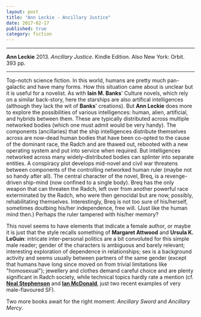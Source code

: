 ```yaml
---
layout: post
title: "Ann Leckie - Ancillary Justice"
date: 2017-02-17
published: true
category: fiction
---
```


***
<b>Ann Leckie</b> 2013. _Ancillary Justice_. Kindle Edition.  Also New York: Orbit. 393 pp.

***

  
Top-notch science fiction.  In this world, humans are pretty much pan-galactic and have many forms.  How this situation came about is unclear but it is useful for a novelist.  As with **Iain M. Banks**' Culture novels, which rely on a similar back-story, here the starships are also artifical intelligences (although they lack the wit of **Banks**' creations).  But **Ann Leckie** does more to explore the possibilities of various intelligences: human, alien, artificial, and hybrids between them. These are typically distributed across multiple networked bodies (which one must admit would be very handy). The components (ancillaries) that the ship intelligences distribute themselves across are now-dead human bodies that have been co-opted to the cause of the dominant race, the Radch and are thawed out, rebooted with a new operating system and put into service when required.  But intelligences networked across many widely-distributed bodies can splinter into separate entities.  A conspiracy plot develops mid-novel and civil war threatens between components of the controlling networked human ruler (maybe not so handy after all).  The central character of the novel, Breq, is a revenge-driven ship-mind (now confined to a single body).  Breq has the only weapon that can threaten the Radch, left over from another powerful race exterminated by the Radch, who were then genocidal but are now, possibly, rehabilitating themselves.  Interestingly, Breq is not too sure of his/herself, sometimes doutbing his/her independence, free will. (Just like the human mind then.) Perhaps the ruler tampered with his/her memory?  

This novel seems to have elements that indicate a female author, or maybe it is just that the style recalls something of **Margaret Attwood** and **Ursula K. LeGuin**: intricate inter-personal politics are a bit convoluted for this simple male reader; gender of the characters is ambiguous and barely relevant; interesting exploration of dependence in relationships; sex is a background activity and seems usually between partners of the same gender (except that humans have long since moved on from trivial limitations like "homosexual"); jewellery and clothes demand careful choice and are plenty significant in Radch society, while technical topics hardly rate a mention (cf. [**Neal Stephenson**](http://timeteam.github.io/fiction/2015/07/07/Seveneves.html) and [**Ian McDonald**](http://timeteam.github.io/fiction/2016/01/15/Luna.html), just two recent examples of very male-flavoured SF). 

Two more books await for the right moment: _Ancillary Sword_ and _Ancillary Mercy_.


